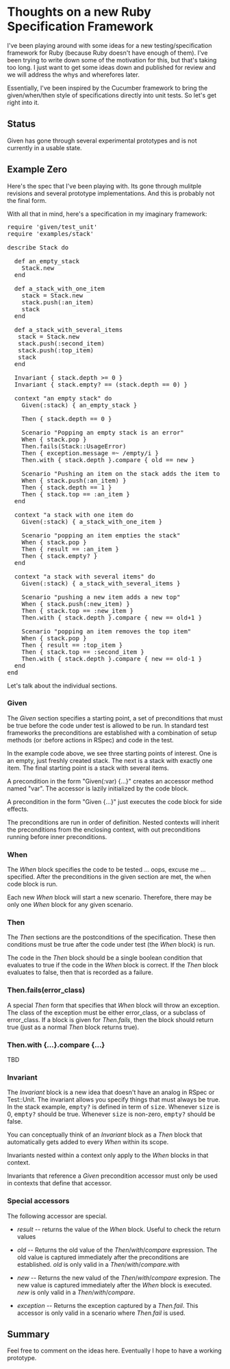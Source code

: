 # Thoughts on a new Ruby Specification Framework

I've been playing around with some ideas for a new
testing/specification framework for Ruby (because Ruby doesn't have
enough of them).  I've been trying to write down some of the
motivation for this, but that's taking too long.  I just want to get
some ideas down and published for review and we will address the whys
and wherefores later.

Essentially, I've been inspired by the Cucumber framework to bring the
given/when/then style of specifications directly into unit tests.  So
let's get right into it.

## Status

Given has gone through several experimental prototypes and is not
currently in a usable state.

## Example Zero

Here's the spec that I've been playing with.  Its gone through
mulitple revisions and several prototype implementations.  And this is
probably not the final form.

With all that in mind, here's a specification in my imaginary
framework:

<pre>
require 'given/test_unit'
require 'examples/stack'

describe Stack do

  def an_empty_stack
    Stack.new
  end

  def a_stack_with_one_item
    stack = Stack.new
    stack.push(:an_item)
    stack
  end

  def a_stack_with_several_items
   stack = Stack.new
   stack.push(:second_item)
   stack.push(:top_item)
   stack
  end

  Invariant { stack.depth >= 0 }
  Invariant { stack.empty? == (stack.depth == 0) }

  context "an empty stack" do
    Given(:stack) { an_empty_stack }

    Then { stack.depth == 0 }

    Scenario "Popping an empty stack is an error"
    When { stack.pop }
    Then.fails(Stack::UsageError)
    Then { exception.message =~ /empty/i }
    Then.with { stack.depth }.compare { old == new }

    Scenario "Pushing an item on the stack adds the item to the top"
    When { stack.push(:an_item) }
    Then { stack.depth == 1 }
    Then { stack.top == :an_item }
  end

  context "a stack with one item do
    Given(:stack) { a_stack_with_one_item }

    Scenario "popping an item empties the stack"
    When { stack.pop }
    Then { result == :an_item }
    Then { stack.empty? }
  end

  context "a stack with several items" do
    Given(:stack) { a_stack_with_several_items }

    Scenario "pushing a new item adds a new top"
    When { stack.push(:new_item) }
    Then { stack.top == :new_item }
    Then.with { stack.depth }.compare { new == old+1 }

    Scenario "popping an item removes the top item"
    When { stack.pop }
    Then { result == :top_item }
    Then { stack.top == :second_item }
    Then.with { stack.depth }.compare { new == old-1 }
  end
end
</pre>

Let's talk about the individual sections.

### Given

The _Given_ section specifies a starting point, a set of preconditions
that must be true before the code under test is allowed to be run.  In
standard test frameworks the preconditions are established with a
combination of setup methods (or :before actions in RSpec) and code in
the test.

In the example code above, we see three starting points of interest.
One is an empty, just freshly created stack.  The next is a stack with
exactly one item.  The final starting point is a stack with several
items.

A precondition in the form "Given(:var) {...}" creates an accessor
method named "var".  The accessor is lazily initialized by the code
block.

A precondition in the form "Given {...}" just executes the code block
for side effects.

The preconditions are run in order of definition.  Nested contexts
will inherit the preconditions from the enclosing context, with out
preconditions running before inner preconditions.

### When

The _When_ block specifies the code to be tested ... oops, excuse me
... specified.  After the preconditions in the given section are met,
the when code block is run.

Each new _When_ block will start a new scenario.  Therefore, there may
be only one _When_ block for any given scenario.

### Then

The _Then_ sections are the postconditions of the specification. These
then conditions must be true after the code under test (the _When_
block) is run.

The code in the _Then_ block should be a single boolean condition that
evaluates to true if the code in the _When_ block is correct.  If the
_Then_ block evaluates to false, then that is recorded as a failure.

### Then.fails(error_class)

A special _Then_ form that specifies that _When_ block will throw an
exception.  The class of the exception must be either error\_class, or
a subclass of error\_class.  If a block is given for _Then.fails_,
then the block should return true (just as a normal _Then_ block
returns true).

### Then.with {...}.compare {...}

TBD

### Invariant

The _Invariant_ block is a new idea that doesn't have an analog in
RSpec or Test::Unit.  The invariant allows you specify things that
must always be true.  In the stack example, <tt>empty?</tt> is defined
in term of <tt>size</tt>.  Whenever <tt>size</tt> is 0,
<tt>empty?</tt> should be true.  Whenever <tt>size</tt> is non-zero,
<tt>empty?</tt> should be false.

You can conceptually think of an _Invariant_ block as a _Then_ block
that automatically gets added to every _When_ within its scope.

Invariants nested within a context only apply to the _When_ blocks in
that context.  

Invariants that reference a _Given_ precondition accessor must only be
used in contexts that define that accessor.

### Special accessors

The following accessor are special.

* _result_ -- returns the value of the _When_ block.  Useful to check
  the return values

* _old_ -- Returns the old value of the _Then_/_with_/_compare_
  expression.  The old value is captured immediately after the
  preconditions are established.  _old_ is only valid in a
  _Then_/_with_/_compare_.with

* _new_ -- Returns the new valud of the _Then_/_with_/_compare_
  expresion.  The new value is captured immediately after the _When_
  block is executed.  _new_ is only valid in a
  _Then_/_with_/_compare_.

* _exception_ -- Returns the exception captured by a _Then.fail_.
  This accessor is only valid in a scenario where _Then.fail_ is used.

## Summary

Feel free to comment on the ideas here.  Eventually I hope to have a
working prototype.
